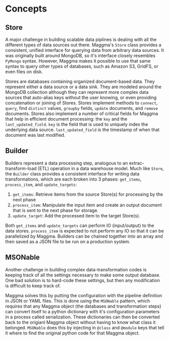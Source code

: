 # Concepts


## Store

A major challenge in building scalable data piplines is dealing with all the different types of data sources out there. Maggma's `Store` class provides a consistent, unified interface for querying data from arbitrary data
sources. It was originally built around MongoDB, so it's interface closely resembles `PyMongo` syntax. However,
Maggma makes it possible to use that same syntax to query other types of databases, such as Amazon S3, GridFS, or even files on disk.

Stores are databases containing organized document-based data. They represent either a data source or a data sink. They are modeled around the MongoDB collection although they can represent more complex data sources that auto-alias keys without the user knowing, or even providing concatenation or joining of Stores. Stores implement methods to `connect`, `query`, find `distinct` values, `groupby` fields, `update` documents, and `remove` documents. Stores also implement a number of critical fields for Maggma that help in efficient document processing: the `key` and the `last_updated_field`. `key` is the field that is used to uniquely index the underlying data source. `last_updated_field` is the timestamp of when that document was last modified.

## Builder

Builders represent a data processing step, analogous to an extrac-transform-load (ETL) operation in a data
warehouse model. Much like `Store`, the `Builder` class provides a consistent interface for writing data
transformations, which are each broken into 3 phases: `get_items`, `process_item`, and `update_targets`:

1. `get_items`: Retrieve items from the source Store(s) for processing by the next phase
2. `process_item`: Manipulate the input item and create an output document that is sent to the next phase for storage.
3. `update_target`: Add the processed item to the target Store(s).

Both `get_items` and `update_targets` can perform IO (input/output) to the data stores. `process_item` is expected to not perform any IO so that it can be parallelized by Maggma. Builders can be chained together into an array and then saved as a JSON file to be run on a production system.

## MSONable

Another challenge in building complex data-transformation codes is keeping track of all the settings necessary to make some output database. One bad solution is to hard-code these settings, but then any modification is difficult to keep track of.

Maggma solves this by putting the configuration with the pipeline definition in JSON or YAML files. This is done using the `MSONable` pattern, which requires that any Maggma object (the databases and transformation steps) can convert itself to a python dictionary with it's configuration parameters in a process called serialization. These dictionaries can then be converted back to the origianl Maggma object without having to know what class it belonged. `MSONable` does this by injecting in `@class` and `@module` keys that tell it where to find the original python code for that Maggma object.

